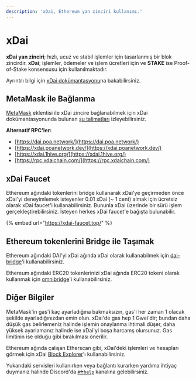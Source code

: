 ```yaml
---
description: 'xDai, Ethereum yan zinciri kullanımı.'
---
```


# xDai

**xDai yan zinciri**; hızlı, ucuz ve stabil işlemler için tasarlanmış bir blok zincirdir. **xDai**; işlemler, ödemeler ve işlem ücretleri için ve **STAKE** ise Proof-of-Stake konsensusu için kullanılmaktadır.

Ayrıntılı bilgi için [xDai dokümantasyonu](https://www.xdaichain.com/)na bakabilirsiniz.

## MetaMask ile Bağlanma

[MetaMask](https://metamask.io/) eklentisi ile xDai zincire bağlanabilmek için xDai dokümantasyonunda bulunan [şu talimatları](https://www.xdaichain.com/for-users/wallets/metamask/metamask-setup) izleyebilirsiniz.

**Alternatif RPC'ler:**

* [https://dai.poa.network/](https://dai.poa.network/) 
* [https://xdai.poanetwork.dev/](https://xdai.poanetwork.dev/)  
* [https://xdai.1hive.org/](https://xdai.1hive.org/) 
* [https://rpc.xdaichain.com/](https://rpc.xdaichain.com/)

## xDai Faucet

Ethereum ağındaki tokenlerini bridge kullanarak xDai'ye geçirmeden önce xDai'yi deneyimlemek isteyenler 0.01 xDai \(~ 1 cent\) almak için ücretsiz olarak xDai faucet'i kullanabilirsiniz. Bununla xDai üzerinde bir sürü işlem gerçekleştirebilirsiniz. İsteyen herkes xDai faucet'e bağışta bulunabilir.

{% embed url="https://xdai-faucet.top/" %}

## Ethereum tokenlerini Bridge ile Taşımak

Ethereum ağındaki DAI'yi xDai ağında xDai olarak kullanabilmek için [dai-bridge](https://dai-bridge.poa.network/)'i kullanabilirsiniz.

Ethereum ağındaki ERC20 tokenlerinizi xDai ağında ERC20 tokeni olarak kullanmak için [omnibridge](https://xdai-omnibridge.web.app/)'i kullanabilirsiniz.

## Diğer Bilgiler

MetaMask'in gas'i kaç ayarladığına bakmaksızın, gas'i her zaman 1 olacak şekilde ayarladığınızdan emin olun. xDai'de gas hep 1 Gwei'dir; bundan daha düşük gas belirlemeniz halinde işlemin onaylanma ihtimali düşer, daha yüksek ayarlamanız halinde ise xDai'yi boşa harcamş olursunuz. Gas limitinin ise olduğu gibi bırakılması önerilir.

Ethereum ağında çalışan Etherscan gibi, xDai'deki işlemleri ve hesapları görmek için xDai [Block Explorer](https://blockscout.com/poa/xdai)'ı kullanabilirsiniz.

Yukarıdaki servisleri kullanırken veya bağlantı kurarken yardıma ihtiyaç duymanız halinde Discord'da [`#⛈help`](https://discord.gg/3AjG7XvRJZ) kanalına gelebilirsiniz.

